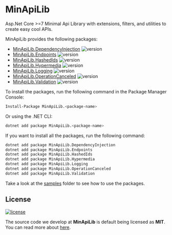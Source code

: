 # MinApiLib

Asp.Net Core >=7 Minimal Api Library with extensions, filters, and utilities to create easy cool APIs.

MinApiLib provides the following packages:


- [MinApiLib.DependencyInjection](src/MinApiLib.DependencyInjection/README.md) ![version](https://img.shields.io/nuget/vpre/MinApiLib.DependencyInjection)
- [MinApiLib.Endpoints](src/MinApiLib.Endpoints/README.md) ![version](https://img.shields.io/nuget/vpre/MinApiLib.Endpoints)
- [MinApiLib.HashedIds](src/MinApiLib.HashedIds/README.md) ![version](https://img.shields.io/nuget/vpre/MinApiLib.HashedIds)
- [MinApiLib.Hypermedia](src/MinApiLib.Hypermedia/README.md) ![version](https://img.shields.io/nuget/vpre/MinApiLib.Hypermedia)
- [MinApiLib.Logging](src/MinApiLib.Logging/README.md) ![version](https://img.shields.io/nuget/vpre/MinApiLib.Logging)
- [MinApiLib.OperationCanceled](src/MinApiLib.OperationCanceled/README.md) ![version](https://img.shields.io/nuget/vpre/MinApiLib.OperationCanceled)
- [MinApiLib.Validation](src/MinApiLib.Validation/README.md) ![version](https://img.shields.io/nuget/vpre/MinApiLib.Validation)

To install the packages, run the following command in the Package Manager Console:

```bash
Install-Package MinApiLib.<package-name>
```

Or using the .NET CLI:

```bash
dotnet add package MinApiLib.<package-name>
```

If you want to install all the packages, run the following command:

```bash
dotnet add package MinApiLib.DependencyInjection
dotnet add package MinApiLib.Endpoints
dotnet add package MinApiLib.HashedIds
dotnet add package MinApiLib.Hypermedia
dotnet add package MinApiLib.Logging
dotnet add package MinApiLib.OperationCanceled
dotnet add package MinApiLib.Validation
```

Take a look at the [samples](samples) folder to see how to use the packages.

## License

[![license](https://img.shields.io/badge/License-MIT-purple.svg)](LICENSE)

The source code we develop at **MinApiLib** is default being licensed as **MIT**. You can read more about [here](LICENSE).
